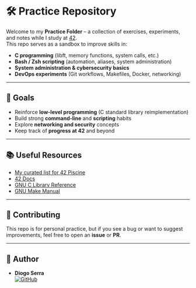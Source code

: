# 🛠️ Practice Repository

Welcome to my **Practice Folder** – a collection of exercises, experiments, and notes while I study at [42](https://42.fr).  
This repo serves as a sandbox to improve skills in:

- **C programming** (libft, memory functions, system calls, etc.)
- **Bash / Zsh scripting** (automation, aliases, system administration)
- **System administration & cybersecurity basics**
- **DevOps experiments** (Git workflows, Makefiles, Docker, networking)

---

## 🚀 Goals

- Reinforce **low-level programming** (C standard library reimplementation)
- Build strong **command-line** and **scripting** habits
- Explore **networking and security** concepts
- Keep track of **progress at 42** and beyond

---

## 📚 Useful Resources

- [My curated list for 42 Piscine](https://github.com/stars/Diiicode/lists/42-piscine-c-shell)  
- [42 Docs](https://harm-smits.github.io/42docs/)  
- [GNU C Library Reference](https://www.gnu.org/software/libc/manual/)  
- [GNU Make Manual](https://www.gnu.org/software/make/manual/)  

---

## 🤝 Contributing

This repo is for personal practice, but if you see a bug or want to suggest improvements, feel free to open an **issue** or **PR**.

---

## 👤 Author

- **Diogo Serra**  
  [![GitHub](https://img.shields.io/badge/GitHub-Diiicode-black?logo=github)](https://github.com/Diiicode)
